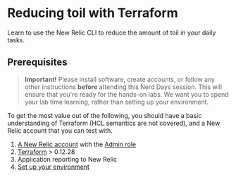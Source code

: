 # Reducing toil with Terraform

Learn to use the New Relic CLI to reduce the amount of toil in your daily tasks.

## Prerequisites

> **Important!** Please install software, create accounts, or follow any other instructions **before** attending this Nerd Days session. This will ensure that you're ready for the hands-on labs. We want you to spend your lab time learning, rather than setting up your environment.

To get the most value out of the following, you should have a basic understanding of Terraform (HCL semantics are not covered), and a New Relic account that you can test with.

1. [A New Relic account](https://rb.gy/c2z7ct) with the [Admin role](https://docs.newrelic.com/docs/accounts/accounts-billing/new-relic-one-pricing-users/users-roles)
3. [Terraform](https://www.terraform.io/downloads.html) > 0.12.28
4. Application reporting to New Relic
5. [Set up your environment](https://github.com/newrelic-experimental/nerd-days-terraform#initial-setup)